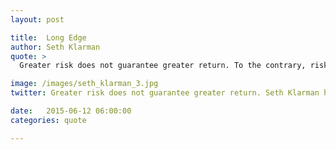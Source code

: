 ```yaml
---
layout: post

title:  Long Edge
author: Seth Klarman
quote: >
  Greater risk does not guarantee greater return. To the contrary, risk erodes return by causing losses. By itself risk does not create incremental return, only price can accomplish that.

image: /images/seth_klarman_3.jpg
twitter: Greater risk does not guarantee greater return. Seth Klarman http://quotes.stockflare.com/

date:   2015-06-12 06:00:00
categories: quote

---
```


